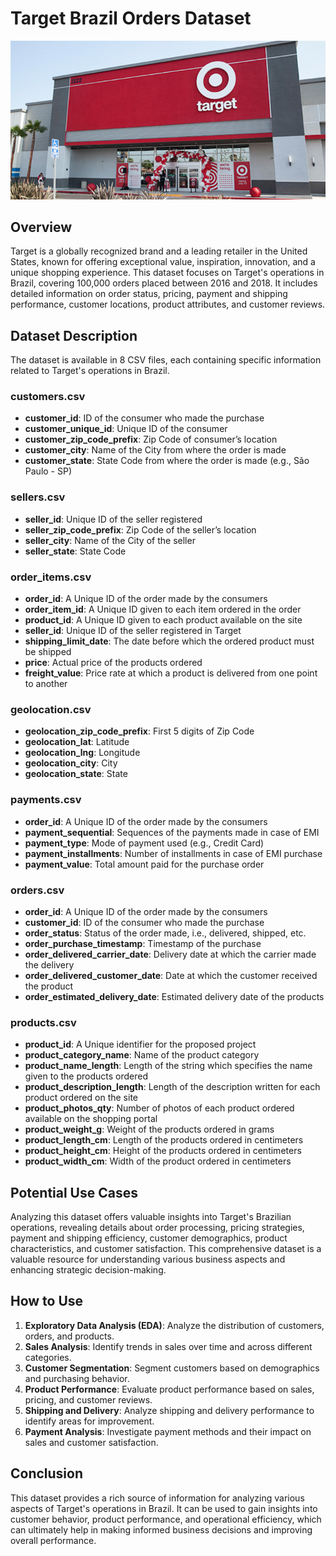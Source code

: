 # Target Brazil Orders Dataset

![Target Store](./dataset-cover.png)

## Overview

Target is a globally recognized brand and a leading retailer in the United States, known for offering exceptional value, inspiration, innovation, and a unique shopping experience. This dataset focuses on Target's operations in Brazil, covering 100,000 orders placed between 2016 and 2018. It includes detailed information on order status, pricing, payment and shipping performance, customer locations, product attributes, and customer reviews.

## Dataset Description

The dataset is available in 8 CSV files, each containing specific information related to Target's operations in Brazil.

### customers.csv

- **customer_id**: ID of the consumer who made the purchase
- **customer_unique_id**: Unique ID of the consumer
- **customer_zip_code_prefix**: Zip Code of consumer’s location
- **customer_city**: Name of the City from where the order is made
- **customer_state**: State Code from where the order is made (e.g., São Paulo - SP)

### sellers.csv

- **seller_id**: Unique ID of the seller registered
- **seller_zip_code_prefix**: Zip Code of the seller’s location
- **seller_city**: Name of the City of the seller
- **seller_state**: State Code

### order_items.csv

- **order_id**: A Unique ID of the order made by the consumers
- **order_item_id**: A Unique ID given to each item ordered in the order
- **product_id**: A Unique ID given to each product available on the site
- **seller_id**: Unique ID of the seller registered in Target
- **shipping_limit_date**: The date before which the ordered product must be shipped
- **price**: Actual price of the products ordered
- **freight_value**: Price rate at which a product is delivered from one point to another

### geolocation.csv

- **geolocation_zip_code_prefix**: First 5 digits of Zip Code
- **geolocation_lat**: Latitude
- **geolocation_lng**: Longitude
- **geolocation_city**: City
- **geolocation_state**: State

### payments.csv

- **order_id**: A Unique ID of the order made by the consumers
- **payment_sequential**: Sequences of the payments made in case of EMI
- **payment_type**: Mode of payment used (e.g., Credit Card)
- **payment_installments**: Number of installments in case of EMI purchase
- **payment_value**: Total amount paid for the purchase order

### orders.csv

- **order_id**: A Unique ID of the order made by the consumers
- **customer_id**: ID of the consumer who made the purchase
- **order_status**: Status of the order made, i.e., delivered, shipped, etc.
- **order_purchase_timestamp**: Timestamp of the purchase
- **order_delivered_carrier_date**: Delivery date at which the carrier made the delivery
- **order_delivered_customer_date**: Date at which the customer received the product
- **order_estimated_delivery_date**: Estimated delivery date of the products

### products.csv

- **product_id**: A Unique identifier for the proposed project
- **product_category_name**: Name of the product category
- **product_name_length**: Length of the string which specifies the name given to the products ordered
- **product_description_length**: Length of the description written for each product ordered on the site
- **product_photos_qty**: Number of photos of each product ordered available on the shopping portal
- **product_weight_g**: Weight of the products ordered in grams
- **product_length_cm**: Length of the products ordered in centimeters
- **product_height_cm**: Height of the products ordered in centimeters
- **product_width_cm**: Width of the product ordered in centimeters

## Potential Use Cases

Analyzing this dataset offers valuable insights into Target's Brazilian operations, revealing details about order processing, pricing strategies, payment and shipping efficiency, customer demographics, product characteristics, and customer satisfaction. This comprehensive dataset is a valuable resource for understanding various business aspects and enhancing strategic decision-making.

## How to Use

1. **Exploratory Data Analysis (EDA)**: Analyze the distribution of customers, orders, and products.
2. **Sales Analysis**: Identify trends in sales over time and across different categories.
3. **Customer Segmentation**: Segment customers based on demographics and purchasing behavior.
4. **Product Performance**: Evaluate product performance based on sales, pricing, and customer reviews.
5. **Shipping and Delivery**: Analyze shipping and delivery performance to identify areas for improvement.
6. **Payment Analysis**: Investigate payment methods and their impact on sales and customer satisfaction.

## Conclusion

This dataset provides a rich source of information for analyzing various aspects of Target's operations in Brazil. It can be used to gain insights into customer behavior, product performance, and operational efficiency, which can ultimately help in making informed business decisions and improving overall performance.


